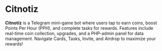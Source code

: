 # Citnotiz
**Citnotiz** is a Telegram mini-game bot where users tap to earn coins, boost Points Per Hour (PPH), and complete tasks for rewards. Features include real-time coin collection, upgrades, and a PHP-admin panel for data management. Navigate Cards, Tasks, Invite, and Airdrop to maximize your rewards!
